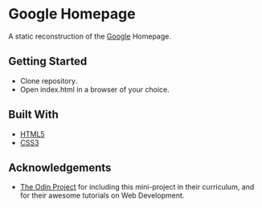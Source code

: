 Google Homepage
======================
A static reconstruction of the [Google](www.google.com) Homepage.

Getting Started
----------------------
+ Clone repository.
+ Open index.html in a browser of your choice.

Built With
----------------------
+ [HTML5](https://www.w3.org/TR/html52/)
+ [CSS3](https://developer.mozilla.org/en-US/docs/Web/CSS)

Acknowledgements
-----------------------
+ [The Odin Project](https://www.theodinproject.com/) for including this mini-project in their curriculum, and for their awesome tutorials on Web Development.
